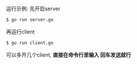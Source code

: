 运行示例:
先开启server

```bash
$ go run server.go
```

再运行client
```bash
$ go run client.go
```

可以多开几个client, **直接在命令行里输入 回车发送就行**